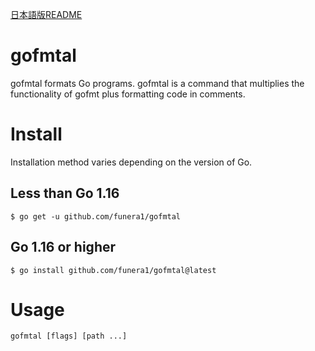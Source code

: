 [日本語版README](README_ja.md)

# gofmtal
gofmtal formats Go programs. gofmtal is a command that multiplies the functionality of gofmt plus formatting code in comments.

# Install
Installation method varies depending on the version of Go.

## Less than Go 1.16
```
$ go get -u github.com/funera1/gofmtal
```

## Go 1.16 or higher
```
$ go install github.com/funera1/gofmtal@latest
```

# Usage
```
gofmtal [flags] [path ...]
```
